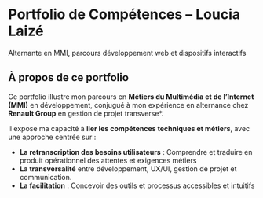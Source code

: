 # Portfolio de Compétences – Loucia Laizé
Alternante en MMI, parcours développement web et dispositifs interactifs

## À propos de ce portfolio
Ce portfolio illustre mon parcours en **Métiers du Multimédia et de l’Internet (MMI)** en développement, conjugué à mon expérience en alternance chez **Renault Group**
en gestion de projet transverse*.

Il expose ma capacité à **lier les compétences techniques et métiers**, avec une approche centrée sur :
- **La retranscription des besoins utilisateurs** : Comprendre et traduire en produit opérationnel des attentes et exigences métiers
- **La transversalité** entre développement, UX/UI, gestion de projet et communication.
- **La facilitation** : Concevoir des outils et processus accessibles et intuitifs
